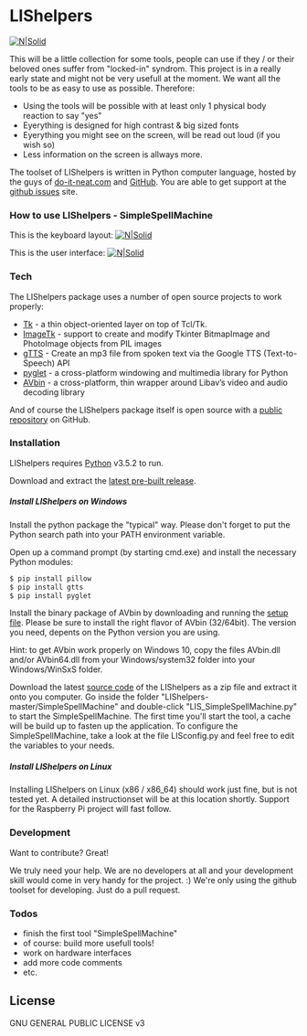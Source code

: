 # LIShelpers

[![N|Solid](https://www.python.org/static/community_logos/python-powered-w-140x56.png)](https://www.python.org)

This will be a little collection for some tools, people can use if they / or their beloved ones suffer from "locked-in" syndrom. This project is in a really early state and might not be very usefull at the moment. We want all the tools to be as easy to use as possible. Therefore:

  - Using the tools will be possible with at least only 1 physical body reaction to say "yes"
  - Eyerything is designed for high contrast & big sized fonts
  - Eyerything you might see on the screen, will be read out loud (if you wish so)
  - Less information on the screen is allways more.

The toolset of LIShelpers is written in Python computer language, hosted by the guys of [do-it-neat.com] and [GitHub][github project]. You are able to get support at the [github issues] site.

### How to use LIShelpers - SimpleSpellMachine

This is the keyboard layout:
[![N|Solid](http://www.do-it-neat.com/wp-content/uploads/2016/12/LIShelpers-SSM_keyboard-layout_v01.png)](https://www.do-it-neat.com/projekte/lishelpers)

This is the user interface:
[![N|Solid](http://www.do-it-neat.com/wp-content/uploads/2016/12/LIShelpers_SSM.png)](https://www.do-it-neat.com/projekte/lishelpers)

### Tech

The LIShelpers package uses a number of open source projects to work properly:

* [Tk] - a thin object-oriented layer on top of Tcl/Tk.
* [ImageTk] - support to create and modify Tkinter BitmapImage and PhotoImage objects from PIL images
* [gTTS] - Create an mp3 file from spoken text via the Google TTS (Text-to-Speech) API
* [pyglet] - a cross-platform windowing and multimedia library for Python
* [AVbin] - a cross-platform, thin wrapper around Libav’s video and audio decoding library

And of course the LIShelpers package itself is open source with a [public repository][github project]
 on GitHub.

### Installation

LIShelpers requires [Python](https://python.org/) v3.5.2 to run.

Download and extract the [latest pre-built release](https://www.python.org/downloads/release/python-352/).

##### Install LIShelpers on Windows

Install the python package the "typical" way. Please don't forget to put the Python search path into your PATH environment variable.

Open up a command prompt (by starting cmd.exe) and install the necessary Python modules:

```cmd
$ pip install pillow
$ pip install gtts
$ pip install pyglet
```
Install the binary package of AVbin by downloading and running the [setup file][avbin download]. Please be sure to install the right flavor of AVbin (32/64bit). The version you need, depents on the Python version you are using.

Hint: to get AVbin work properly on Windows 10, copy the files AVbin.dll and/or AVbin64.dll from your Windows/system32 folder into your Windows/WinSxS folder.

Download the latest [source code](https://github.com/swarkn/LIShelpers/archive/master.zip) of the LIShelpers as a zip file and extract it onto you computer. Go inside the folder "LIShelpers-master/SimpleSpellMachine" and double-click "LIS_SimpleSpellMachine.py" to start the SimpleSpellMachine. The first time you'll start the tool, a cache will be build up to fasten up the application. To configure the SimpleSpellMachine, take a look at the file LISconfig.py and feel free to edit the variables to your needs.

##### Install LIShelpers on Linux

Installing LIShelpers on Linux (x86 / x86_64) should work just fine, but is not tested yet. A detailed instructionset will be at this location shortly. Support for the Raspberry Pi project will fast follow.

### Development

Want to contribute? Great!

We truly need your help. We are no developers at all and your development skill would come in very handy for the project. :) We're only using the github toolset for developing. Just do a pull request.

### Todos

 - finish the first tool "SimpleSpellMachine"
 - of course: build more usefull tools!
 - work on hardware interfaces
 - add more code comments
 - etc.

License
----

GNU GENERAL PUBLIC LICENSE v3




[//]: # (These are reference links used in the body of this note and get stripped out when the markdown processor does its job. There is no need to format nicely because it shouldn't be seen. Thanks SO - http://stackoverflow.com/questions/4823468/store-comments-in-markdown-syntax)

[do-it-neat.com]: <http://www.do-it-neat.com/projekte/LIShelpers>
[github project]: <https://github.com/swarkn/LIShelpers>
[github issues]: <https://github.com/swarkn/LIShelpers/issues>
[Tk]: <http://www.tcl.tk/>
[ImageTk]: <https://wiki.python.org/moin/TkInter>
[gTTS]: <https://pypi.python.org/pypi/gTTS>
[pyglet]: <https://bitbucket.org/pyglet/pyglet/wiki/Home>
[AVbin]: <http://avbin.github.io/AVbin/Home/Home.html>
[avbin download]: <https://avbin.github.io/AVbin/Download.html>
